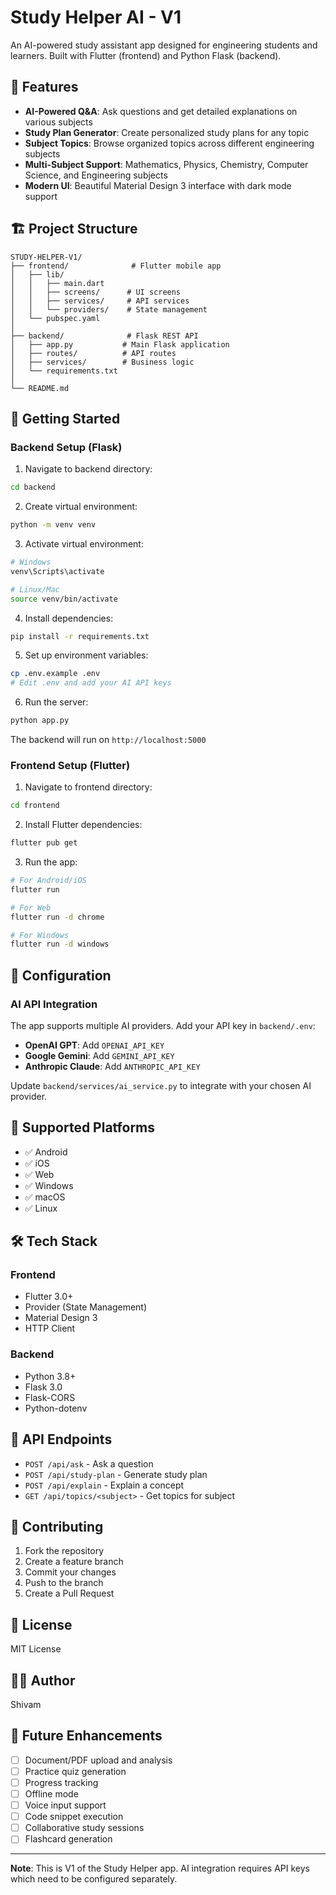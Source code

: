 # Study Helper AI - V1

An AI-powered study assistant app designed for engineering students and learners. Built with Flutter (frontend) and Python Flask (backend).

## 🎯 Features

- **AI-Powered Q&A**: Ask questions and get detailed explanations on various subjects
- **Study Plan Generator**: Create personalized study plans for any topic
- **Subject Topics**: Browse organized topics across different engineering subjects
- **Multi-Subject Support**: Mathematics, Physics, Chemistry, Computer Science, and Engineering subjects
- **Modern UI**: Beautiful Material Design 3 interface with dark mode support

## 🏗️ Project Structure

```
STUDY-HELPER-V1/
├── frontend/              # Flutter mobile app
│   ├── lib/
│   │   ├── main.dart
│   │   ├── screens/      # UI screens
│   │   ├── services/     # API services
│   │   └── providers/    # State management
│   └── pubspec.yaml
│
├── backend/              # Flask REST API
│   ├── app.py           # Main Flask application
│   ├── routes/          # API routes
│   ├── services/        # Business logic
│   └── requirements.txt
│
└── README.md
```

## 🚀 Getting Started

### Backend Setup (Flask)

1. Navigate to backend directory:
```bash
cd backend
```

2. Create virtual environment:
```bash
python -m venv venv
```

3. Activate virtual environment:
```bash
# Windows
venv\Scripts\activate

# Linux/Mac
source venv/bin/activate
```

4. Install dependencies:
```bash
pip install -r requirements.txt
```

5. Set up environment variables:
```bash
cp .env.example .env
# Edit .env and add your AI API keys
```

6. Run the server:
```bash
python app.py
```

The backend will run on `http://localhost:5000`

### Frontend Setup (Flutter)

1. Navigate to frontend directory:
```bash
cd frontend
```

2. Install Flutter dependencies:
```bash
flutter pub get
```

3. Run the app:
```bash
# For Android/iOS
flutter run

# For Web
flutter run -d chrome

# For Windows
flutter run -d windows
```

## 🔧 Configuration

### AI API Integration

The app supports multiple AI providers. Add your API key in `backend/.env`:

- **OpenAI GPT**: Add `OPENAI_API_KEY`
- **Google Gemini**: Add `GEMINI_API_KEY`
- **Anthropic Claude**: Add `ANTHROPIC_API_KEY`

Update `backend/services/ai_service.py` to integrate with your chosen AI provider.

## 📱 Supported Platforms

- ✅ Android
- ✅ iOS
- ✅ Web
- ✅ Windows
- ✅ macOS
- ✅ Linux

## 🛠️ Tech Stack

### Frontend
- Flutter 3.0+
- Provider (State Management)
- Material Design 3
- HTTP Client

### Backend
- Python 3.8+
- Flask 3.0
- Flask-CORS
- Python-dotenv

## 📖 API Endpoints

- `POST /api/ask` - Ask a question
- `POST /api/study-plan` - Generate study plan
- `POST /api/explain` - Explain a concept
- `GET /api/topics/<subject>` - Get topics for subject

## 🤝 Contributing

1. Fork the repository
2. Create a feature branch
3. Commit your changes
4. Push to the branch
5. Create a Pull Request

## 📄 License

MIT License

## 👨‍💻 Author

Shivam

## 🔮 Future Enhancements

- [ ] Document/PDF upload and analysis
- [ ] Practice quiz generation
- [ ] Progress tracking
- [ ] Offline mode
- [ ] Voice input support
- [ ] Code snippet execution
- [ ] Collaborative study sessions
- [ ] Flashcard generation

---

**Note**: This is V1 of the Study Helper app. AI integration requires API keys which need to be configured separately.
